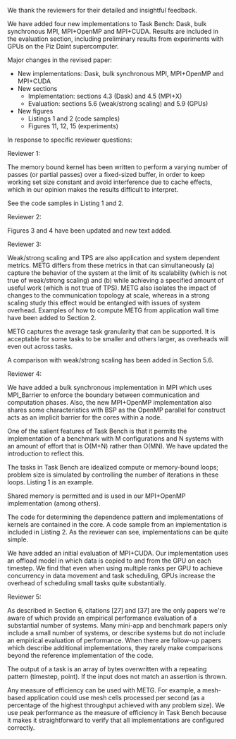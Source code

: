 We thank the reviewers for their detailed and insightful feedback.

We have added four new implementations to Task Bench: Dask, bulk synchronous MPI,
MPI+OpenMP and MPI+CUDA. Results are included in the evaluation
section, including preliminary results from experiments with GPUs on
the Piz Daint supercomputer.

Major changes in the revised paper:

  * New implementations: Dask, bulk synchronous MPI, MPI+OpenMP and MPI+CUDA
  * New sections
      - Implementation: sections 4.3 (Dask) and 4.5 (MPI+X)
      - Evaluation: sections 5.6 (weak/strong scaling) and 5.9 (GPUs)
  * New figures
      - Listings 1 and 2 (code samples)
      - Figures 11, 12, 15 (experiments)

In response to specific reviewer questions:

Reviewer 1:

The memory bound kernel has been written to perform a varying number
of passes (or partial passes) over a fixed-sized buffer, in order to
keep working set size constant and avoid interference due to cache
effects, which in our opinion makes the results difficult to
interpret.

See the code samples in Listing 1 and 2.

Reviewer 2:

Figures 3 and 4 have been updated and new text added.

Reviewer 3:

Weak/strong scaling and TPS are also application and system dependent
metrics. METG differs from these metrics in that can simultaneously
(a) capture the behavior of the system at the limit of its scalability
(which is not true of weak/strong scaling) and (b) while achieving a
specified amount of useful work (which is not true of TPS). METG also
isolates the impact of changes to the communication topology at scale,
whereas in a strong scaling study this effect would be entangled with
issues of system overhead. Examples of how to compute METG from
application wall time have been added to Section 2.

METG captures the average task granularity that can be supported. It
is acceptable for some tasks to be smaller and others larger, as
overheads will even out across tasks.

A comparison with weak/strong scaling has been added in Section 5.6.

Reviewer 4:

We have added a bulk synchronous implementation in MPI which uses
MPI_Barrier to enforce the boundary between communication and
computation phases. Also, the new MPI+OpenMP implementation also
shares some characteristics with BSP as the OpenMP parallel for
construct acts as an implicit barrier for the cores within a node.

One of the salient features of Task Bench is that it permits the
implementation of a benchmark with M configurations and N systems with
an amount of effort that is O(M+N) rather than O(MN). We have updated
the introduction to reflect this.

The tasks in Task Bench are idealized compute or memory-bound loops;
problem size is simulated by controlling the number of iterations in
these loops. Listing 1 is an example.

Shared memory is permitted and is used in our MPI+OpenMP
implementation (among others).

The code for determining the dependence pattern and implementations of
kernels are contained in the core. A code sample from an
implementation is included in Listing 2. As the reviewer can see,
implementations can be quite simple.

We have added an initial evaluation of MPI+CUDA. Our implementation
uses an offload model in which data is copied to and from the GPU on
each timestep. We find that even when using multiple ranks per GPU to
achieve concurrency in data movement and task scheduling, GPUs
increase the overhead of scheduling small tasks quite substantially.

Reviewer 5:

As described in Section 6, citations [27] and [37] are the only papers
we're aware of which provide an empirical performance evaluation of a
substantial number of systems. Many mini-app and benchmark papers only
include a small number of systems, or describe systems but do not
include an empirical evaluation of performance. When there are
follow-up papers which describe additional implementations, they
rarely make comparisons beyond the reference implementation of the
code.

The output of a task is an array of bytes overwritten with a repeating
pattern (timestep, point). If the input does not match an assertion is
thrown.

Any measure of efficiency can be used with METG. For example, a
mesh-based application could use mesh cells processed per second (as a
percentage of the highest throughput achieved with any problem
size). We use peak performance as the measure of efficiency in Task
Bench because it makes it straightforward to verify that all
implementations are configured correctly.
